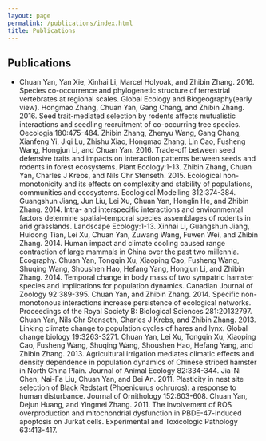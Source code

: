 ```yaml
---
layout: page
permalink: /publications/index.html
title: Publications
---
```

## Publications
  - Chuan Yan, Yan Xie, Xinhai Li, Marcel Holyoak, and Zhibin Zhang. 2016. Species co-occurrence and phylogenetic structure of terrestrial vertebrates at regional scales. Global Ecology and Biogeography(early view).
Hongmao Zhang, Chuan Yan, Gang Chang, and Zhibin Zhang. 2016. Seed trait-mediated selection by rodents affects mutualistic interactions and seedling recruitment of co-occurring tree species. Oecologia 180:475-484.
Zhibin Zhang, Zhenyu Wang, Gang Chang, Xianfeng Yi, Jiqi Lu, Zhishu Xiao, Hongmao Zhang, Lin Cao, Fusheng Wang, Hongjun Li, and Chuan Yan. 2016. Trade-off between seed defensive traits and impacts on interaction patterns between seeds and rodents in forest ecosystems. Plant Ecology:1-13.
Zhibin Zhang, Chuan Yan, Charles J Krebs, and Nils Chr Stenseth. 2015. Ecological non-monotonicity and its effects on complexity and stability of populations, communities and ecosystems. Ecological Modelling 312:374-384.
Guangshun Jiang, Jun Liu, Lei Xu, Chuan Yan, Honglin He, and Zhibin Zhang. 2014. Intra- and interspecific interactions and environmental factors determine spatial–temporal species assemblages of rodents in arid grasslands. Landscape Ecology:1-13.
Xinhai Li, Guangshun Jiang, Huidong Tian, Lei Xu, Chuan Yan, Zuwang Wang, Fuwen Wei, and Zhibin Zhang. 2014. Human impact and climate cooling caused range contraction of large mammals in China over the past two millennia. Ecography.
Chuan Yan, Tongqin Xu, Xiaoping Cao, Fusheng Wang, Shuqing Wang, Shoushen Hao, Hefang Yang, Hongjun Li, and Zhibin Zhang. 2014. Temporal change in body mass of two sympatric hamster species and implications for population dynamics. Canadian Journal of Zoology 92:389-395.
Chuan Yan, and Zhibin Zhang. 2014. Specific non-monotonous interactions increase persistence of ecological networks. Proceedings of the Royal Society B: Biological Sciences 281:20132797.
Chuan Yan, Nils Chr Stenseth, Charles J Krebs, and Zhibin Zhang. 2013. Linking climate change to population cycles of hares and lynx. Global change biology 19:3263-3271.
Chuan Yan, Lei Xu, Tongqin Xu, Xiaoping Cao, Fusheng Wang, Shuqing Wang, Shoushen Hao, Hefang Yang, and Zhibin Zhang. 2013. Agricultural irrigation mediates climatic effects and density dependence in population dynamics of Chinese striped hamster in North China Plain. Journal of Animal Ecology 82:334-344.
Jia-Ni Chen, Nai-Fa Liu, Chuan Yan, and Bei An. 2011. Plasticity in nest site selection of Black Redstart (Phoenicurus ochruros): a response to human disturbance. Journal of Ornithology 152:603-608.
Chuan Yan, Dejun Huang, and Yingmei Zhang. 2011. The involvement of ROS overproduction and mitochondrial dysfunction in PBDE-47-induced apoptosis on Jurkat cells. Experimental and Toxicologic Pathology 63:413-417.


